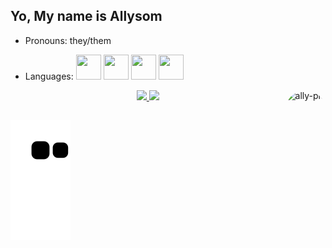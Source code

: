 ## Yo, My name is Allysom


          
- Pronouns: they/them

          
- Languages:   <img width="40" height="40" src="https://cdn.jsdelivr.net/gh/devicons/devicon/icons/php/php-original.svg" /> 
               <img width="40" height="40" src="https://cdn.jsdelivr.net/gh/devicons/devicon/icons/react/react-original.svg" />
               <img width="40" height="40" src="https://cdn.jsdelivr.net/gh/devicons/devicon/icons/nodejs/nodejs-original-wordmark.svg" />
               <img width="40" height="40" src="https://cdn.jsdelivr.net/gh/devicons/devicon/icons/javascript/javascript-original.svg" />
       
          
          
                   

<div align="center">
  <a href="https://github.com/AllysomFernando">
  <img height="180em" src="https://github-readme-stats.vercel.app/api?username=AllysomFernando&show_icons=true&theme=tokyonight&include_all_commits=true&count_private=true"/>
    <img height="180em" src="https://github-readme-stats.vercel.app/api/top-langs/?username=AllysomFernando&layout=compact&langs_count=7&theme=tokyonight"/>
   <img align="right" alt="ally-pic" height="150" style="border-radius:50px;" src="https://64.media.tumblr.com/c04adff246884148742620aafea5d7f5/0faca17eb1786652-82/s1280x1920/6c3fa91cf87c1e0acbea6f07e33ee0cf668882ea.gifv">
</div>

  

</div>

##
![Snake animation](https://github.com/AllysomFernando/AllysomFernando/blob/output/github-contribution-grid-snake.svg)
